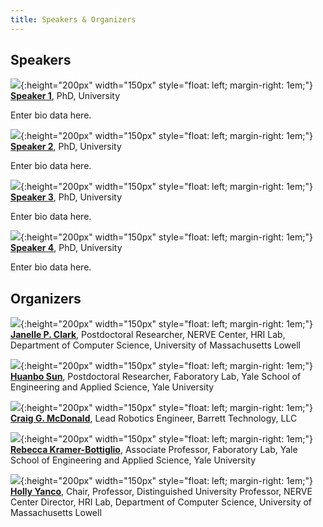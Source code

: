 ```yaml
---
title: Speakers & Organizers
---
```


## Speakers


![](/assets/images/LogoNoText.png){:height="200px" width="150px" style="float: left; margin-right: 1em;"}
**[Speaker 1](https://ieee-iros.org/)**, PhD, University

Enter bio data here. 

![](/assets/images/LogoNoText.png){:height="200px" width="150px" style="float: left; margin-right: 1em;"}
**[Speaker 2](https://ieee-iros.org/)**, PhD, University

Enter bio data here. 

![](/assets/images/LogoNoText.png){:height="200px" width="150px" style="float: left; margin-right: 1em;"}
**[Speaker 3](https://ieee-iros.org/)**, PhD, University

Enter bio data here. 

![](/assets/images/LogoNoText.png){:height="200px" width="150px" style="float: left; margin-right: 1em;"}
**[Speaker 4](https://ieee-iros.org/)**, PhD, University

Enter bio data here. 


## Organizers

![](/assets/images/jclark.jpg){:height="200px" width="150px" style="float: left; margin-right: 1em;"}
**[Janelle P. Clark](http://www.linkedin.com/in/janelle-clark)**, Postdoctoral Researcher, NERVE Center, HRI Lab, Department of Computer Science, University of Massachusetts Lowell

![](/assets/images/Huanbo.png){:height="200px" width="150px" style="float: left; margin-right: 1em;"}
**[Huanbo Sun](https://is.mpg.de/person/shuanbo)**, Postdoctoral Researcher, Faboratory Lab, Yale School of Engineering and Applied Science, Yale University

![](/assets/images/cmcdonald.jpg){:height="200px" width="150px" style="float: left; margin-right: 1em;"}
**[Craig G. McDonald](http://www.linkedin.com/in/craig-g-mcdonald)**, Lead Robotics Engineer, Barrett Technology, LLC

![](/assets/images/Rebecca.jpg){:height="200px" width="150px" style="float: left; margin-right: 1em;"}
**[Rebecca Kramer-Bottiglio]([https://is.mpg.de/person/shuanbo](https://seas.yale.edu/faculty-research/faculty-directory/rebecca-kramer-bottiglio))**, Associate Professor, Faboratory Lab, Yale School of Engineering and Applied Science, Yale University

![](/assets/images/Yanco.jpg){:height="200px" width="150px" style="float: left; margin-right: 1em;"}
**[Holly Yanco](https://www.linkedin.com/in/holly-yanco-59018313)**, Chair, Professor, Distinguished University Professor, NERVE Center Director, HRI Lab, Department of Computer Science, University of Massachusetts Lowell
